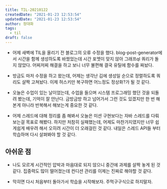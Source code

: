 ```yaml
---
title: TIL-20210122
createdDate: "2021-01-23 12:53:54"
updatedDate: "2021-01-23 12:53:54"
author: 정대화
tags:
  - til
draft: false
---
```


- 어제 새벽에 TIL을 올리기 전 블로그의 오류 수정을 했다. blog-post-generator에서 시간을 함께 생성하도록 바꿨었는데 시간 포멧이 맞지 않아 그래프ql 쿼리가 돌지 않았다. 어찌저찌 해결을 하고 보니 너무 불편해 결국 유틸에 함수를 짜놨다.

- 방금도 마저 수정을 하고 왔는데, 어제는 생각난 김에 생성일 순으로 정렬하도록 쿼리도 살짝 고쳐놨다. 이제 허스키만 복구하면 어느정도 정상화?가 될 것 같다.

- 오늘은 수업이 있는 날이었는데, 수업을 들으며 시스템 프로그래밍 했던 것을 되돌려 봤는데, 기억이 잘 안난다. 금방금방 하고 넘어가서 그런 것도 있겠지만 한 번 해본게 아니라 반복해서 해보는게 중요한 것 같다.

- 어제 스레드에 대해 정리를 좀 해봐서 오늘은 미션 구현보다는 자바 스레드를 다뤄보는걸 목표로 해봤다. 하지만 처참히 실패했는데, 어제도 마찬가지였지만 너무 쉽게쉽게 배우려 해서 오히려 시간이 더 오래걸린 것 같다. 내일은 스레드 API들 부터 학습하며 다시 살펴봐야 할 것 같다.

## 아쉬운 점

- 나도 모르게 시간적인 압박과 마음대로 되지 않으니 중간에 과제를 살짝 놓게 된 것 같다. 집중력도 많이 떨어졌는데 컨디션 관리를 이제는 진짜로 해야할 것 같다.

- 막히면 다시 처음부터 돌아가서 학습을 시작해보자. 주먹구구식으로 하지말자.
